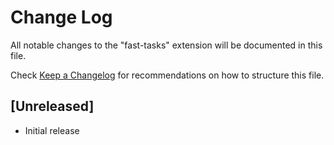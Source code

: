 # Change Log

All notable changes to the "fast-tasks" extension will be documented in this file.

Check [Keep a Changelog](http://keepachangelog.com/) for recommendations on how to structure this file.

## [Unreleased]

- Initial release